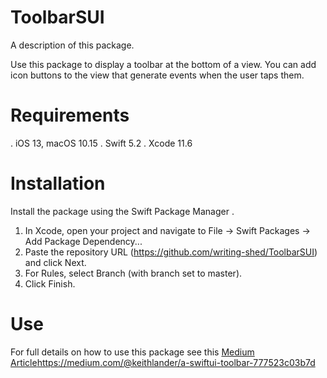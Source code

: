 # ToolbarSUI

A description of this package.

Use this package to display a toolbar at the bottom of a view. You can add icon buttons to the view that generate events when the user taps them.

# Requirements


. iOS 13, macOS 10.15
. Swift 5.2
. Xcode 11.6

# Installation

Install the package using the Swift Package Manager .

1. In Xcode, open your project and navigate to File → Swift Packages → Add Package Dependency...
2. Paste the repository URL (https://github.com/writing-shed/ToolbarSUI) and click Next.
3. For Rules, select Branch (with branch set to master).
4. Click Finish.

# Use

For full details on how to use  this package see this [Medium Article](https://medium.com/@keithlander/a-swiftui-toolbar-777523c03b7d)https://medium.com/@keithlander/a-swiftui-toolbar-777523c03b7d



